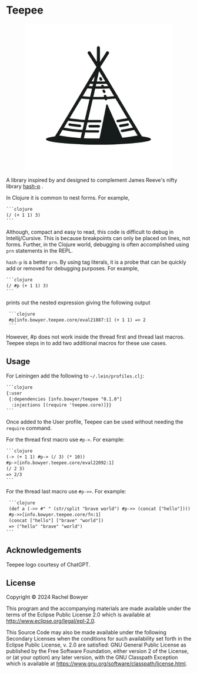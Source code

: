 # Teepee

<p align="center"><img src="https://github.com/rachbowyer/teepee/blob/main/teepee.png" alt="Stylised picture of a teepee drawn by ChatGPT" width="400"/></p>


A library inspired by and designed to complement James Reeve's nifty library 
[hash-p](https://github.com/weavejester/hashp) .

In Clojure it is common to nest forms. For example,

    ```clojure
    (/ (+ 1 1) 3)
    ```

Although, compact and easy to read, this code is difficult to debug in Intellij/Cursive. This is 
because breakpoints can only be placed on lines, not forms. Further, in the Clojure world,
debugging is often accomplished using `prn` statements in the REPL.

`hash-p` is a better `prn`. By using tag literals, it is a probe that can be quickly 
add or removed for debugging purposes. For example,

    ```clojure
    (/ #p (+ 1 1) 3)
    ```

prints out the nested expression giving the following output

     ```clojure
     #p[info.bowyer.teepee.core/eval21887:1] (+ 1 1) => 2
     ```

However, #p does not work inside the thread first and thread last macros. Teepee steps in to
add two additional macros for these use cases.


## Usage

For Leiningen add the following to `~/.lein/profiles.clj`:

    ```clojure
    {:user
     {:dependencies [info.bowyer/teepee "0.1.0"]
      :injections [(require 'teepee.core)]}}
    ```

Once added to the User profile, Teepee can be used without needing the `require` command.

For the thread first macro use `#p->`. For example:

    ```clojure
    (-> (+ 1 1) #p-> (/ 3) (* 10))
    #p->[info.bowyer.teepee.core/eval22092:1]
    (/ 2 3)
    => 2/3
    ```


For the thread last macro use `#p->>`. For example:

     ```clojure
     (def a (->> #" " (str/split "brave world") #p->> (concat ["hello"])))
     #p->>[info.bowyer.teepee.core/fn:1]
     (concat ["hello"] ["brave" "world"])
     => ("hello" "brave" "world")
    ```


## Acknowledgements

Teepee logo courtesy of ChatGPT.


## License

Copyright © 2024 Rachel Bowyer

This program and the accompanying materials are made available under the
terms of the Eclipse Public License 2.0 which is available at
http://www.eclipse.org/legal/epl-2.0.

This Source Code may also be made available under the following Secondary
Licenses when the conditions for such availability set forth in the Eclipse
Public License, v. 2.0 are satisfied: GNU General Public License as published by
the Free Software Foundation, either version 2 of the License, or (at your
option) any later version, with the GNU Classpath Exception which is available
at https://www.gnu.org/software/classpath/license.html.
